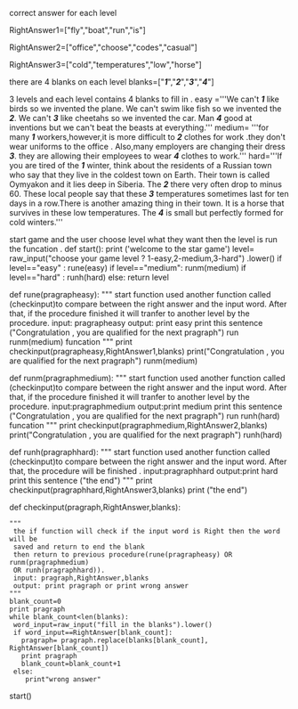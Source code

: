 
 correct answer for each level
 
RightAnswer1=["fly","boat","run","is"]

RightAnswer2=["office","choose","codes","casual"]

RightAnswer3=["cold","temperatures","low","horse"]

 there are 4 blanks on each level
blanks=["___1___","___2___","___3___","___4___"]

 3 levels and each level contains 4 blanks to fill in .
easy ='''We can't ___1___ like birds so we invented the plane.
        We can't swim like fish so we invented the ___2___.
        We can't ___3___ like cheetahs so we invented the car.
        Man ___4___ good at inventions but we can't beat the beasts at
        everything.'''
medium= '''for many ___1___ workers,however,it is more difficult to
 ___2___ clothes for work .they don't wear uniforms to the office .
 Also,many employers are changing their dress ___3___. they are allowing their
 employees to wear ___4___ clothes to work.'''
hard='''If you are tired of the ___1___ winter, think about the residents of
  a Russian town who say that they live in the coldest town on Earth.
  Their town is called Oymyakon and it lies deep in Siberia.
  The ___2___ there very often drop to minus 60.
  These local people say that these ___3___ temperatures sometimes last for ten
  days in a row.There is another amazing thing in their town. It is a horse
  that survives in these low temperatures.
  The ___4___ is small but perfectly formed for cold winters.'''

start game and the user choose level what they want then the level is run the funcation .
def start():
 print ('welcome to the star game')
 level= raw_input("choose your game level ? 1-easy,2-medium,3-hard") .lower()
 if level=="easy" :
             rune(easy)
 if level=="medium":
             runm(medium)
 if level=="hard" :
             runh(hard)
 else: return level


def rune(pragrapheasy):
    """
     start function used another function called (checkinput)to compare
     between the right answer and the input word. After that, if the procedure finished it will
     tranfer to another level by the procedure.
     input: pragrapheasy
     output: print easy
     print this sentence ("Congratulation , you are qualified for the next pragraph")
     run runm(medium) funcation
    """
    print checkinput(pragrapheasy,RightAnswer1,blanks)
    print("Congratulation , you are qualified for the next pragraph")
    runm(medium)

def runm(pragraphmedium):
    """
     start function used another function called (checkinput)to compare
     between the right answer and the input word. After that, if the procedure finished it will
     tranfer to another level by the procedure.
     input:pragraphmedium
     output:print medium
     print this sentence ("Congratulation , you are qualified for the next pragraph")
     run runh(hard) funcation
    """
    print checkinput(pragraphmedium,RightAnswer2,blanks)
    print("Congratulation , you are qualified for the next pragraph")
    runh(hard)

def runh(pragraphhard):
    """
     start function used another function called (checkinput)to compare
     between the right answer and the input word. After that,  the procedure will be finished .
     input:pragraphhard
     output:print hard
     print this sentence ("the end")
    """
    print checkinput(pragraphhard,RightAnswer3,blanks)
    print ("the end")


def checkinput(pragraph,RightAnswer,blanks):

    """
     the if function will check if the input word is Right then the word will be
     saved and return to end the blank
     then return to previous procedure(rune(pragrapheasy) OR runm(pragraphmedium)
     OR runh(pragraphhard)).
     input: pragraph,RightAnswer,blanks
     output: print pragraph or print wrong answer
    """
    blank_count=0
    print pragraph
    while blank_count<len(blanks):
     word_input=raw_input("fill in the blanks").lower()
     if word_input==RightAnswer[blank_count]:
       pragraph= pragraph.replace(blanks[blank_count], RightAnswer[blank_count])
       print pragraph
       blank_count=blank_count+1
     else:
        print"wrong answer"
start()
